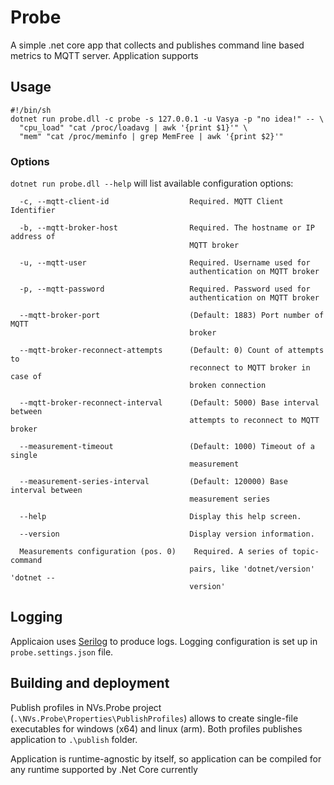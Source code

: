 # Probe
A simple .net core app that collects and publishes command line based metrics to MQTT server.
Application supports 
## Usage
```
#!/bin/sh
dotnet run probe.dll -c probe -s 127.0.0.1 -u Vasya -p "no idea!" -- \
  "cpu_load" "cat /proc/loadavg | awk '{print $1}'" \
  "mem" "cat /proc/meminfo | grep MemFree | awk '{print $2}'"
```
### Options
`dotnet run probe.dll --help` will list available configuration options:
```
  -c, --mqtt-client-id                  Required. MQTT Client Identifier

  -b, --mqtt-broker-host                Required. The hostname or IP address of
                                        MQTT broker

  -u, --mqtt-user                       Required. Username used for
                                        authentication on MQTT broker

  -p, --mqtt-password                   Required. Password used for
                                        authentication on MQTT broker

  --mqtt-broker-port                    (Default: 1883) Port number of MQTT
                                        broker

  --mqtt-broker-reconnect-attempts      (Default: 0) Count of attempts to
                                        reconnect to MQTT broker in case of
                                        broken connection

  --mqtt-broker-reconnect-interval      (Default: 5000) Base interval between
                                        attempts to reconnect to MQTT broker

  --measurement-timeout                 (Default: 1000) Timeout of a single
                                        measurement

  --measurement-series-interval         (Default: 120000) Base interval between
                                        measurement series

  --help                                Display this help screen.

  --version                             Display version information.

  Measurements configuration (pos. 0)    Required. A series of topic-command
                                        pairs, like 'dotnet/version' 'dotnet --
                                        version'
```
## Logging
Applicaion uses [Serilog](https://serilog.net/) to produce logs. Logging configuration is set up in `probe.settings.json` file.

## Building and deployment
Publish profiles in NVs.Probe project (`.\NVs.Probe\Properties\PublishProfiles`) allows to create single-file executables for windows (x64) and linux (arm).
Both profiles publishes application to `.\publish` folder.

Application is runtime-agnostic by itself, so application can be compiled for any runtime supported by .Net Core currently
